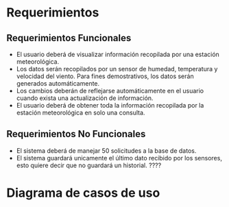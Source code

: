 # Requerimientos

## Requerimientos Funcionales

- El usuario deberá de visualizar información recopilada por una estación meteorológica.
- Los datos serán recopilados por un sensor de humedad, temperatura y velocidad del viento. Para fines demostrativos, los datos serán generados automáticamente.
- Los cambios deberán de reflejarse automáticamente en el usuario cuando exista una actualización de información.
- El usuario deberá de obtener toda la información recopilada por la estación meteorológica en solo una consulta.

## Requerimientos No Funcionales

- El sistema deberá de manejar 50 solicitudes a la base de datos.    
- El sistema guardará unicamente el último dato recibido por los sensores, esto quiere decir que no guardará un historial. ????

# Diagrama de casos de uso